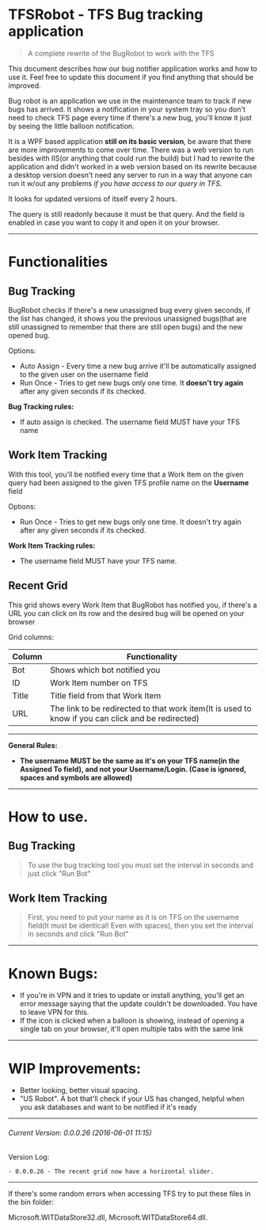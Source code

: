 # TFSRobot - TFS Bug tracking application
> A complete rewrite of the BugRobot to work with the TFS

This document describes how our bug notifier application works and how to use it. Feel free to update this document if you find anything that should be improved.
 
Bug robot is an application we use in the maintenance team to track if new bugs has arrived. It shows a notification in your system tray so you don't need to check TFS page every time if there's a new bug, you'll know it just by seeing the little balloon notification.
 
It is a WPF based application **still on its basic version**, be aware that there are more improvements to come over time. There was a web version to run besides with IIS(or anything that could run the build) but I had to rewrite the application and didn't worked in a web version based on its rewrite because a desktop version doesn't need any server to run in a way that anyone can run it w/out any problems *if you have access to our query in TFS*.
 
It looks for updated versions of itself every 2 hours.
 
The query is still readonly because it must be that query. And the field is enabled in case you want to copy it and open it on your browser.

------------
# Functionalities

## Bug Tracking
BugRobot checks if there's a new unassigned bug every given seconds, if the list has changed, it shows you the previous unassigned bugs(that are still unassigned to remember that there are still open bugs) and the new opened bug.

Options:
- Auto Assign - Every time a new bug arrive it'll be automatically assigned to the given user on the username field
- Run Once - Tries to get new bugs only one time. It **doesn't try again** after any given seconds if its checked.

**Bug Tracking rules:**
- If auto assign is checked. The username field MUST have your TFS name

## Work Item Tracking
With this tool, you'll be notified every time that a Work Item on the given query had been assigned to the given TFS profile name on the **Username** field

Options:
- Run Once - Tries to get new bugs only one time. It doesn't try again after any given seconds if its checked.

**Work Item Tracking rules:**
- The username field MUST have your TFS name.

## Recent Grid
This grid shows every Work Item that BugRobot has notified you, if there's a URL you can click on its row and the desired bug will be opened on your browser

Grid columns:

| Column | Functionality |
| --- | --- |
| Bot | Shows which bot notified you |
| ID | Work Item number on TFS |
| Title | Title field from that Work Item |
| URL | The link to be redirected to that work item(It is used to know if you can click and be redirected) |

------------

**General Rules:**
- **The username MUST be the same as it's on your TFS name(in the Assigned To field), and not your Username/Login. (Case is ignored, spaces and symbols are allowed)**

------------

# How to use.
## Bug Tracking
>To use the bug tracking tool you must set the interval in seconds and just click "Run Bot"
 
## Work Item Tracking
>First, you need to put your name as it is on TFS on the username field(It must be identical! Even with spaces), then you set the interval in seconds and click "Run Bot"

------------

# Known Bugs:
- If you're in VPN and it tries to update or install anything, you'll get an error message saying that the update couldn't be downloaded. You have to leave VPN for this.
- If the icon is clicked when a balloon is showing, instead of opening a single tab on your browser, it'll open multiple tabs with the same link

------------

# WIP Improvements:
- Better looking, better visual spacing.
- "US Robot". A bot that'll check if your US has changed, helpful when you ask databases and want to be notified if it's ready

------------

###### Current Version: 0.0.0.26 (2016-06-01 11:15)
 
Version Log:
```
- 0.0.0.26 - The recent grid now have a horizontal slider.
```

------------
If there's some random errors when accessing TFS try to put these files in the bin folder:

Microsoft.WITDataStore32.dll,
Microsoft.WITDataStore64.dll.
